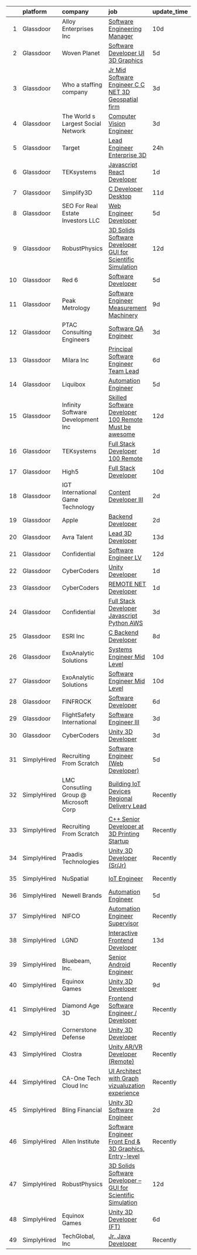 

|    | platform    | company                               | job                                                                                                                                                                                                                                                                                                                                                                                                                                                                                                                                                                                                                                                                                                                                                                                                                                                                                                                                                                                                                                                                                                                                                                                                                                                                                                                                                              | update_time   | location                        |
|---:|:------------|:--------------------------------------|:-----------------------------------------------------------------------------------------------------------------------------------------------------------------------------------------------------------------------------------------------------------------------------------------------------------------------------------------------------------------------------------------------------------------------------------------------------------------------------------------------------------------------------------------------------------------------------------------------------------------------------------------------------------------------------------------------------------------------------------------------------------------------------------------------------------------------------------------------------------------------------------------------------------------------------------------------------------------------------------------------------------------------------------------------------------------------------------------------------------------------------------------------------------------------------------------------------------------------------------------------------------------------------------------------------------------------------------------------------------------|:--------------|:--------------------------------|
|  1 | Glassdoor   | Alloy Enterprises Inc                 | [Software Engineering Manager](https://www.glassdoor.com/partner/jobListing.htm?pos=105&ao=1110586&s=58&guid=00000181a3f97ffb8463962eb7486080&src=GD_JOB_AD&t=SR&vt=w&ea=1&cs=1_2df69bab&cb=1656313446784&jobListingId=1007945010270&cpc=B5554D7A5CE70CDD&jrtk=3-0-1g6hvj016klu0801-1g6hvj01jgajf800-4a780d36d8afeb83--6NYlbfkN0B5m09FYVYGYZvl0pUi_AJ4GwYbfenCZh3mprHX8EbCT5sDLDms_qQrKDh_zMGJ0iKalCDw2-pF0zzwHE21CdBAi-KgIZcWHJP6zI2-Hyi6Mb5Hmd4v24fMJ801Lk37U2LU3BpBGcewKUKah0QjISwutQqQ_-8X4BIjd2OtgFAzizlQZ3jpLQR_PI88MrloDPXbWe9_hSeg_ztNd7D9B_jX_L4_G7WlbvT0cw51ZFnDRE3YsbDCkDs4ElEJLJ3BRxHs2k7BWDKmHnXUvue2sopns1rz2t-uVc9D_Q8LK1BEImZAj8MkQUZUE5nk0OASdxPGp_qVH3eRG_vbzGw1eyLYSrt-yzT8KV_vlvTiYS7F50eM9w7JY69e23FXWw5j-nGiXEcHnNR0jNWSYc5wn4gI1hkrhsmOP68ZLp5nHjoqdHvJ7tvTb90JdvVAkycuJAUzl9HVVNmBZa0j8zs9SlTzVA4H2KyzF9QiZzpJ9Vyp9x4_oLVFl_hBkgAZBQoM1Et-c8coczgh3evVJBzH3sj6)                                                                                                                                                                                                                                                                                                                                                                                                                                                                          | 10d           | Somerville, MA                  |
|  2 | Glassdoor   | Woven Planet                          | [Software Developer  UI 3D Graphics ](https://www.glassdoor.com/partner/jobListing.htm?pos=106&ao=1110586&s=58&guid=00000181a3f97ffb8463962eb7486080&src=GD_JOB_AD&t=SR&vt=w&cs=1_f8615219&cb=1656313446784&jobListingId=1007955687010&cpc=082A188D6FD60392&jrtk=3-0-1g6hvj016klu0801-1g6hvj01jgajf800-da7d4409d741f80d--6NYlbfkN0DSgjPPcnEdvoK3uuxfISLALE6pB1FR7YSHOr_tSg5_QCn410VK5Ds4sai37YL-FnEhUvG6znOTbphGwngXcmoHQ9ABJRffHNWhLUdiDxUSHVTiGv3ojd4-sF3sJNM4xszUsrFGYZWvmSbhozmeaC8tNB70jyALsf-Q5zHyDR-5XnYZxoTg_JSMMSyDaRGgancJLuXXfPMEcTqNXaKyZZpBlcOuqFV2109oBjPg4-yYyopCBv28B9UbFWXmM-XlqYUpdC57GDjG-jAbZAMugokB6PhpUW5FC8LNuSMeVd2ydXmkSgBGqGtQREUtRS-fLiV001v3uWtct9SCGgMahV6YDmlOuLlrIlRi2BJy-EOsiV97r2PeZ9j8FWh7kUsdg7IQ-OyduZYpDkKg64HAKqGmFLjVEAStDsYphrmY465YJBJG94oov0VxZY3DbyCiLQ1uVyChgu6eCnzc6d2PybO_Cns9ow2vT8W-oTCv1lDxsj2vv1zabI3DJcH4BlM1Pfrffc6kuXJPm_tW1yjHrwhoP74SEIx2-nSvDUwJY5cflmbU0lThHn2e9ZYjJ9ewUSC6OxiMAzcOvg%3D%3D)                                                                                                                                                                                                                                                                                                                                                                                                            | 5d            | San Francisco, CA               |
|  3 | Glassdoor   | Who    a staffing company             | [Jr Mid Software Engineer   C   C   NET    3D Geospatial firm    ](https://www.glassdoor.com/partner/jobListing.htm?pos=130&ao=1110586&s=58&guid=00000181a3f97ffb8463962eb7486080&src=GD_JOB_AD&t=SR&vt=w&ea=1&cs=1_ff0a16e3&cb=1656313446787&jobListingId=1007959211111&cpc=E773D000C9BC26FA&jrtk=3-0-1g6hvj016klu0801-1g6hvj01jgajf800-625de26a60a44a45--6NYlbfkN0D8qe4D8speIWsVRs46h0m7IsudPd75aHHMzmLGJRCPyG-QMcvsiuXB6iu7s5abUKrKUwETLck8qCCezqhv485mPt3Q_kZI7b2gH96tQV2uN75OtnfMYlmhYFTv8n2tEn5NsykXGqWCeiWEW_wBO3twwXMmLZHhwVumMEbGRRqD1ZwGQ6mbg9pdgTouKvehbLCyDTBI3Pc9GV6x1shzihMpZZmFRjvwB1kHI0_sX2-WeqlMpvasJkSkxC-gtVPbKTKCaIo_LizkpV0bDOzvC8vtB5Pt97yi5kCiXsv-XM84Y6nQ4274e0s0upueZxVnDmV7lq_N9gO5ytNjL_V9UFvHAD8gc0H7giIBmu2O_FDOTNwye7saAfqrAqP7qQAnd_pqtN78ralqiE0TxMHGIsU1w3aaSrnubosqG7c8iyJ2gf-hj9Wb40IKUtgUTSrDcZb_MRbOPBhYa7nlKyZ49f2vwRlD7AsIyA-whIaedWE-819j4cMBPyLoE4Js3bHERnYYJLmnaPP2dxKXhSwocWnw)                                                                                                                                                                                                                                                                                                                                                                                                                                      | 3d            | Herndon, VA                     |
|  4 | Glassdoor   | The World s Largest Social Network    | [Computer Vision Engineer](https://www.glassdoor.com/partner/jobListing.htm?pos=124&ao=1110586&s=58&guid=00000181a3f97ffb8463962eb7486080&src=GD_JOB_AD&t=SR&vt=w&cs=1_bdde22c8&cb=1656313446787&jobListingId=1007959309484&cpc=FF950A86FEA5DF54&jrtk=3-0-1g6hvj016klu0801-1g6hvj01jgajf800-f91bf296f22be02d--6NYlbfkN0DSgjPPcnEdvoK3uuxfISLALE6pB1FR7YSHOr_tSg5_QCn410VK5Ds4bQGcKtrI549F5xEzFGkUcaD9K33LG2vp5YybYRRlQkZ1P4u8dkaX10rPQLGq1oevwC_S4MHkFepfiL90Pvl0sLzZ_aLzz6j_ijAtK_AQUB6_ofVtv_sOAIxlj8z2CnZjh8lvYLusdr2ac1PO73m0rX1X7Jbj1f8z-XhdmZkV_z2CjrRKeSeOF3861UrQ2Z36Gu584hTIn_lGLTgZl_ZAIGBdYy0XmC3yRAnRhz7GLcZUVFb276VtuTC4cmk_CSS1DEVl1NBHRJrmAdT6CT822fVuJUymegvbBfg8T0dk5eL6ejquZLgXnOK8MygNmVUZIGKhmh4y0VDag4hmkC0ATZ6xiGolkMzce3y9C4Mn0rmyW11Sy9jwOto-kJmCH6M2Coso7S09V35vcDKzSJHoZnSFDLRrsmEqF0EkY45ZlAI3TEV9uXB_H25xfbAY21OkFFs5qVedB9dKNki341YQueUg3MUcy04mToCYjzurTBoX_vNSQW3XTPeBbei68_QJinfQZrKZXAA1Ih7NiZCEZOMl5lx-DxLK)                                                                                                                                                                                                                                                                                                                                                                                                                   | 3d            | Los Angeles, CA                 |
|  5 | Glassdoor   | Target                                | [Lead Engineer   Enterprise 3D](https://www.glassdoor.com/partner/jobListing.htm?pos=121&ao=1110586&s=58&guid=00000181a3f97ffb8463962eb7486080&src=GD_JOB_AD&t=SR&vt=w&cs=1_79c55ec3&cb=1656313446787&jobListingId=1007964833613&cpc=59DF70BB7E75A6DF&jrtk=3-0-1g6hvj016klu0801-1g6hvj01jgajf800-d7656178b7815a3d--6NYlbfkN0AgONBeCfCTVljpwzR96jFX3mtyFC--n153CYnqiKkqIbEzGownH_L0_wgVvmdp1a3NAIwn7EZNGDJ-KAvqhcUtlKKvR_-K4SkVVLtSNGBcDWqwFORwTsc_CyCTWmVw43C7u-JMq2XiFCaToEGEt2BLYwpW7nIt_YFQsJ0qlcZ5c_k5nbKctdayz_VM9gzWdFLi4d3NL0Sn_yHWZVtjWEdIOJZdS9EX2KwxxPo79vAED0XtBuRaTkUFQar8KsP0L6V_yvtjrhQ44DJbKDgExTdncErLmJNlG7x5z9NiZL_inA_6Eo2Zv6XX2U_EcMsyS6cwfnxN056Al1jR2xFQ1cbNTLk8bUkVYJOK3IAU8v4OvEYJBzjE9eqmzFg8RmKC1l9Da2fg1AR85QmkEBHE70B_oqFBfxzrZiNNZEuLAFs6A6qZonfASS0FIien2utqGHo%3D)                                                                                                                                                                                                                                                                                                                                                                                                                                                                                                                                                                | 24h           | Brooklyn Park, MN               |
|  6 | Glassdoor   | TEKsystems                            | [Javascript React Developer](https://www.glassdoor.com/partner/jobListing.htm?pos=126&ao=1110586&s=58&guid=00000181a3f97ffb8463962eb7486080&src=GD_JOB_AD&t=SR&vt=w&cs=1_91c4a79f&cb=1656313446787&jobListingId=1007963107734&cpc=B101C867B3EF2D75&jrtk=3-0-1g6hvj016klu0801-1g6hvj01jgajf800-d4d6a2fc73d6b7b6--6NYlbfkN0AuKz8EBO1xHDEL7V2YF9xF3dC_I9B9i-Zw2Jh8clPMK9BxhHDJszxSyW718EipT5My3xB9RWvC7bhWJ8uYzxfiJKHwI0ZY9ngFUtzXWasdvVM-LkEhtyWm_GGYg8i9HC7rhqtbyhCEV-8XDw4sIqknS6NoFyjls6UcWn78ONfNa_aTzMlQ6ia2rUgEjQOfxPFdWKB_2WOWskGmS1SDK5dDT2bgGHcO_BfG1MiGkcvMNI5JqoquP_4I9xcqMdXAPY3GqEyisOd8PPbjlvoWQSFzip7wM-mqqXpi-wxldBS36w3pmQkM4FjAZQPJ0ww8NXaf2kQm0gc4wDnVX5H-__1KrDTfTsmgyaSIItISIAxUU_Zc4Ygpz_hPmtcwHjCwne5usoKr7DrD1CbNfk7AQXFfo1CDyKwvC33z1VV9BkNAkE0b8HBH5jnT0qnPK4peIimziy65XAvRLXYSX3-3jnsmqXYVc_nAUy0DW-r8-Yp2q6bF_wvYKFQpByWt16Dz_0GESOOjxsf6gh7vWWNJf1H67iyCVjRLenfxJjvZwe6sayAAk8SXItlTPgv-KgVG8-3DeXA2s-Byk9PIezmu1wkjeVv6k1wPU7p52F3GVLNgpwbhusaqF8VzKyXM5f2SpL18CNyQVmm2Gi22d1EOgs4qU7ZoacmO1xWPCW80NqqxCKtR_ePkaB0P5MZaytA6ukksjXG8AN7TG7RMmuibwqv7Qf5bxsyt0uyIe6Hj_PeecJiQvujzpeK21rEIDDUzjnqYLyES2Y0JVjAJMQOW2VfcaMhrBI6kbmYmeyGVepjPFrkfvtZnjXXc_qZklWUYbtNBqIdmF6u6WJJMQyrEOJp8sdekTYtnROJbh-bW0hfji5YhrTRITLDQXhgLBtmI8rXqdBuVEpwvNhhIr69Y-3WN109ynXq4nDGaumpeNRxIykIBToi8lW03Su6GpzQTqfo1lZBNkv5pyg%3D%3D)                     | 1d            | Santa Clara, CA                 |
|  7 | Glassdoor   | Simplify3D                            | [C   Developer  Desktop ](https://www.glassdoor.com/partner/jobListing.htm?pos=103&ao=1110586&s=58&guid=00000181a3f97ffb8463962eb7486080&src=GD_JOB_AD&t=SR&vt=w&ea=1&cs=1_efc969ad&cb=1656313446783&jobListingId=1007941984698&cpc=7C8D5D6438C602C2&jrtk=3-0-1g6hvj016klu0801-1g6hvj01jgajf800-6b0c0341c0cc94a0--6NYlbfkN0AS6l-ih2KIXnejHBXZcOtrnYQHbFd0ICbFjevRruSO72K49RFFl8ZNA3VpPCvcdcfjeDJzbAUmNjPoKgGb97Donx5jrojC07JOdo1aCXNDS86-z00fgcL7cued_qmSWXtHcu3xd9it7s-heza2gea05YhEzN5ECzKacbpzmhGCJ1q_BG2zTRryERXD3KWNzlYijI2PiubcA44vPIWzx0FToQHW14RsOBGFdtrfRd02kq7px6T3VUq009_O7-ejR_pmqmXAxlg4TWef0d6OykLh3WYYztazhCxWDKxXStY3AcJNVKvZSILcXrE7pIWk1ZQziWkiJQLmFd_eWdk9CkAFPq-K35uOKJkI1BH7nC-w66YmfMBKeXzWzARNxDvVf3NFD2pOBxHi9TOH9zIbn2Eczx7s90Y_aj6y257wP32JOojT74aRehUM9_g0AR1M3wk8rAHu0XelQHSnRrhboDA9bC4uwPxNPDWbVI7qZ-0yz1SBPTzKUTBh05QOBqN5Odolxtj2pEwAGrH5uidlK0CIGuaTYWu9gHQScnIRPVZHQQ%3D%3D)                                                                                                                                                                                                                                                                                                                                                                                                                                                   | 11d           | Cincinnati, OH                  |
|  8 | Glassdoor   | SEO For Real Estate Investors LLC     | [Web Engineer Developer](https://www.glassdoor.com/partner/jobListing.htm?pos=120&ao=1110586&s=58&guid=00000181a3f97ffb8463962eb7486080&src=GD_JOB_AD&t=SR&vt=w&ea=1&cs=1_befbc517&cb=1656313446787&jobListingId=1007954277644&cpc=47CFDC01B3F81FAC&jrtk=3-0-1g6hvj016klu0801-1g6hvj01jgajf800-bd2de49b0affd3e6--6NYlbfkN0DJfnl776HxIft2MNDC1rkXQ3Z9Iau6Lmi_e5Adjz34l-U_GG9K-pzeo5vzy-H4UdLvZO03n6YEIYM_j4_PppWEz64mI_MM6u70QG_oTLCevZfDnvfsA0Km-yuaa4-i4AvderyC5MVZvdVMzRZtW6D31v-pO-0kkx1-UgT_qm9vAQ8oew2zgqpoMQt5bgzBQrZMLIAuj7LC8boqS00uka9VFJimeUaMUtSu8GWrVuBDqEyn2gLtMtjpaXz7xILyjh6ml4HAsLhQV13Pdb6tNLGgL9zeUqVMaCx_rLpwyBilPfOEQP_J7AeLpHF5H1AkOBCeD--5eR-im2C99bgj-ODvHmFUGeJUaOyAUe4fgg0vZO6KOfUHrQ-lU7oY1cSQFxI7DXH9SMjMbMSxXWXvDfkSEI71JhlEUNuf3Umo2YRgGNBpx1LIYIZ0S_9WJ-cwOVkedhPEuydE5t4UlaN1S7WBlaqmzvEWTfmuJ55brBPT2KOFZs7OulOAOVMwRoeDJJw%3D)                                                                                                                                                                                                                                                                                                                                                                                                                                                                                                  | 5d            | Remote                          |
|  9 | Glassdoor   | RobustPhysics                         | [3D Solids Software Developer   GUI for Scientific Simulation](https://www.glassdoor.com/partner/jobListing.htm?pos=101&ao=1110586&s=58&guid=00000181a3f97ffb8463962eb7486080&src=GD_JOB_AD&t=SR&vt=w&ea=1&cs=1_6bfe69f4&cb=1656313446783&jobListingId=1007939645720&cpc=7D23553584E9B7B8&jrtk=3-0-1g6hvj016klu0801-1g6hvj01jgajf800-4530b0d87336c294--6NYlbfkN0BevOZb7bgHVtZg6wneUdcunOcHKZMYh8OpNEpW_MBDmqvix-hf2npWZcwmSak8KDLAG5uOZfu3iPMwQCo5M9VWPWWBE5JsvYHARI2R-N_M6Dbc3ty3EvP3e3dRDVfsPSYK6-KxkPQbizzmtea1c8o5pZrjU-1CbQknsQJUyxUhwn_91sSBrqOv_Ac2CvY8ebOsw6q5abXuEwHS5DwUHYkNwnQpM_2uJifBI69tzMOl5BnixpMRc26TgsfjFL_CFW0CeXNDNXlwBpVc1rNDSPwFr6jjcJzjIYEehy4_HqKor-sK14shnOx7-lcYA-eo4SztLXEEtTbBd-LkIHxit81NLd-Jud9c5WcnXyHQyEyiBJ2SoSYcbVoZWDxJNl75YGk0popfqM8LtwItMKHwL4-Pv6L-sV0_GQAZnrjQksQZrb5Tv9Ga8frVaDcOvs7AcH5ZRg3YS4COsco86b_cXiVn0Iy72uAAgSwTWxrcmqQvfdGWx3LddEWpiQM7bkhsNpCGEfbUrSaD6XdVuNPEb82S3f17Lt_OR18fwm1lMuZQ2NznbW1qpKt3)                                                                                                                                                                                                                                                                                                                                                                                                          | 12d           | San Diego, CA                   |
| 10 | Glassdoor   | Red 6                                 | [Software Developer](https://www.glassdoor.com/partner/jobListing.htm?pos=114&ao=1110586&s=58&guid=00000181a3f97ffb8463962eb7486080&src=GD_JOB_AD&t=SR&vt=w&ea=1&cs=1_03f4d433&cb=1656313446786&jobListingId=1007954506966&cpc=663B5FE45D73772E&jrtk=3-0-1g6hvj016klu0801-1g6hvj01jgajf800-5c4ab0b83e9db3fd--6NYlbfkN0BKgzQyzTF1Q9mOsR1amaS-juVGLjHt5Cdom-gEF9y-xS0Vel0hhr33OUoAFojkZTzCCxyAhIwoQ3SKk3r6crmKD9iTbnHnckuIkOAw5our6bD3BudqyrmfNQD5cy0RhvJxJo-ysTYFanxeGh09IpdfdRulBhDWqkk0Jq2ImeYR9SWRM0iCMeUKtOM3fPJzZTqFdk01T52BmFGjpfNvd9Sif3A2G_k0RgrGS0nregUDFxdUHyeaKarhH46De6yt4KpUc21InTk9uVqavcNy-9EBfoThKZyW48mxTObd_lMdmNKNiYnbyZbCJw_L45-lqhzzHYDtYcCGMnIt2yrXN5OZy3IDR0bYR7cK7_40XQPGRhSTAzto9O1gAlE73dONnFN4vM3CGch_1CV7hbSKoToToPolinu5FaBtZFXjbisIbVSCHeqU2Xk4CUEQxO4v69WYyDcHOeWFpYd5uc82MRGWczmOmDaFW9DuUa3OrEssLgKDhPjdh8QPTCAZl7aesQZ9BUbtmUrs_A%3D%3D)                                                                                                                                                                                                                                                                                                                                                                                                                                                                                        | 5d            | Orlando, FL                     |
| 11 | Glassdoor   | Peak Metrology                        | [Software Engineer   Measurement Machinery](https://www.glassdoor.com/partner/jobListing.htm?pos=118&ao=1110586&s=58&guid=00000181a3f97ffb8463962eb7486080&src=GD_JOB_AD&t=SR&vt=w&ea=1&cs=1_bc02a51b&cb=1656313446786&jobListingId=1007947581800&cpc=235F38378B0CF412&jrtk=3-0-1g6hvj016klu0801-1g6hvj01jgajf800-0606613e952c9551--6NYlbfkN0DAwgduWqBP7ymGN-lTADpinz2i-23XbRAyg5ywqS-MDZOH5KRN50EgThia6JS939EiSRRskl8X2XIyh_5tzW6ErFYWsvh9n6wYL3yw6qlql_hKcg72R8D5rs79ML8DVmTJ2FdTMU3UxE6NVJYJP1xIvbjkaCLLK3DQgPl1xF21LXTiAar2EbucrbUdwIb9Baq5yZ1haaJ3WmIzUjY4AkqTXcofurpJrham0aBQAMckqbkj3Sc4CG3MJRRyCGqaxeCp4AtukZpNlx4xdqNNU19XwpWmDwRJ_yg-t10pM9b1BRwpjqLttK3D4nJPBW1omrQUizjWusJO63OLZ_NUo_Igi17pE2DH-huAYvUce4nfeLSH2IN4tmMyNo-sdKZVB3RXCHPG5vNFCB2OwYWjZdADFLFQvzSf8wsSp1VlgL-ilLog7PDTWklQJqcZKBR5ulE1ZHfj60dHM-H61fHuoiUB05qn8nqNY1gVhz8JwXx-p2T9ytRK1ijVU5g6cTvrC_aInrfNYKat6OqrK126zoEC3KCO3-DE2rQ%3D)                                                                                                                                                                                                                                                                                                                                                                                                                                               | 9d            | Remote                          |
| 12 | Glassdoor   | PTAC Consulting Engineers             | [Software QA Engineer](https://www.glassdoor.com/partner/jobListing.htm?pos=115&ao=1110586&s=58&guid=00000181a3f97ffb8463962eb7486080&src=GD_JOB_AD&t=SR&vt=w&ea=1&cs=1_4b9863aa&cb=1656313446786&jobListingId=1007958987859&cpc=275B60D2C545FCD5&jrtk=3-0-1g6hvj016klu0801-1g6hvj01jgajf800-42476a11ae8d1b9f--6NYlbfkN0CtwOkgDuej6vPfWODMxjOIyNEohQmdYMppGq8y8dOpBoPWn88MwK-m_r1X1Izw8inekcHnTPXPYlpV25zffKWfSGrcbI8ght6lUT-L2hHsiPya5HeDSbXhaCzECbTEJ95GQw4y8nMXebF1RkOXYYTi6nOXZuU34q-5hL11J5TDrAsflRE-wHz97mddun3omXo1HDtO0BAKEtDzvOuEPaIAdc_ISXw_D_ybB4eJ3Jg0odNbf_xB-_0ZkdDAWtr6kAOdV2XTal1rajwj4zLdl1tDwLLCbqHPzW0zxK8r7eYgy3WHplnrN6Mk5ymqRsxVQMBritg9LMcYVoCY3ffZMshXcFdk5i5Zk4Q9rDQhOCmNz_reVLx0UfzLPgH6BoQ5T-k0N1gMuYHJMl1hEz3Xd9tWgUaOwaT0XNOhDCLACd8ptFf0mJBnEmt9wGvUou6KUMZs7_tj05aCp_XdrGgq6MFzn17sd5lhoWHkAgN6pvbVsqqI1yMqo9pH8-yg04CkWi8%3D)                                                                                                                                                                                                                                                                                                                                                                                                                                                                                                    | 3d            | Daphne, AL                      |
| 13 | Glassdoor   | Milara Inc                            | [Principal Software Engineer  Team Lead](https://www.glassdoor.com/partner/jobListing.htm?pos=104&ao=1110586&s=58&guid=00000181a3f97ffb8463962eb7486080&src=GD_JOB_AD&t=SR&vt=w&ea=1&cs=1_ab65327c&cb=1656313446784&jobListingId=1007951310454&cpc=03303F82920170A2&jrtk=3-0-1g6hvj016klu0801-1g6hvj01jgajf800-5c3f296cffede5ca--6NYlbfkN0D1KiXQKUEjz9_udJq5dzEUlqIQwxRSPTw3uhWyhaQqNsEMsdmERdtC134tAa5DXnMbMBVrPnyuso-RA1jT0IFrEpVNikUjfdxGBoW26MAa-rHhWgxavaSPRUMcVGErwlmQWAhcYe4mX6rf_WivfXZKgkVjWvPWhJm6LxZFkJl6Y--_RERNdv-hTOjUW-cSilueeOr0HcoILtBTWzS_c3GDSH4tQzoyeABO5Lhqdal5jo5jnCdPPe57wboWXEwwHMPnF6jkSvraO_I4aA6Z3aiMNuln0HcYD-Lh_UUByoUe4HEiUumVH7weoJ6Zzh3bPCrQ3KfFw9iat9en1sAesrAQThqYMDe8xoozGPdWtIrwiwNvmaB2GZWgrxRUrbWEwLory9Mbg_SoNce4XaXEV4rYUo-DvsARvUywYbBduCS9JqHJdaxIaIK8_U3oeZU6SCTecJIP6YxWOmBeJpfez5lFk0Xm-0F33beWl317Z8irsStA1EVo8XLVVYu2tzXqrNKkweGs1t_bGqDSKf2pkLPcsrARWGWQ-6A%3D)                                                                                                                                                                                                                                                                                                                                                                                                                                                  | 6d            | Milford, MA                     |
| 14 | Glassdoor   | Liquibox                              | [Automation Engineer](https://www.glassdoor.com/partner/jobListing.htm?pos=116&ao=1110586&s=58&guid=00000181a3f97ffb8463962eb7486080&src=GD_JOB_AD&t=SR&vt=w&ea=1&cs=1_ccf6934e&cb=1656313446786&jobListingId=1007954292682&cpc=0C1A14C72F2C651E&jrtk=3-0-1g6hvj016klu0801-1g6hvj01jgajf800-ab6fa2d1cd899324--6NYlbfkN0BK9GXDcakwdiqmeo8o-2GvkYnmPkq7xevAHdeF_847qpUj5hh6_5O16COE_0ntbOUjPnSr0x1yWKqEW0mFnyWqHi2XIqKjKFaaAdH7UTkIdoKK0Sd9dYdu2mfEnkGcmBNzrqH-FnUCdDaztSPuQaaStTmWWhY9xQMYH10M_lZL7WIZ9BgraI5uVkUHsEVi29HLvvy5PLU1D8tDsxz8IJc3qFwYI9L0QgKLy_PqV6u2uz-nQE0jNnzDnuzzRdDeKQbeWHl-poKd9nmIvVmsQIp_iFXxvbx9oGhNO0177Yl3khOCtQAop4EhCWSVEXKFfQaHII58x9uScgMJ09rXPVnBzsdQJkKvLoD0Bl-2Wrdp49ok5Pck9UwHJVacHEVLRyehOyarEyzOEPdRmwYzaN4adsTqVpZK7mf35wjnPNF6cjE9UxGFBC15qnbx-zU2LJH6f6itNEPwagxM8m_oyFi2GdX5LwJYIZzsw2v4iXh7n5ttX8c1S2tl)                                                                                                                                                                                                                                                                                                                                                                                                                                                                                                                   | 5d            | Romeoville, IL                  |
| 15 | Glassdoor   | Infinity Software Development  Inc    | [Skilled Software Developer 100  Remote Must be awesome ](https://www.glassdoor.com/partner/jobListing.htm?pos=112&ao=1110586&s=58&guid=00000181a3f97ffb8463962eb7486080&src=GD_JOB_AD&t=SR&vt=w&ea=1&cs=1_5c9de785&cb=1656313446786&jobListingId=1007939755829&cpc=82B3195DA92CAF92&jrtk=3-0-1g6hvj016klu0801-1g6hvj01jgajf800-c074755a022ff3fc--6NYlbfkN0DXKDYI_yepg0NlIxbNRNpLYk6-xAUlLi5O8UrMeMQShyhu6ovo9bavZEatAIRXxfsUBrgeVPG6NVyQ7_YvnG8IIx1Sl4fVEpcpXR5Xk7I4QXHDH9Zd5q1MoT7FKRH47sEQB6_NwCxqjORkhGBVtlWHPRbAaO3WVZcJrGZ5NDco7CTAOZCRJv8c9cH_ewIRz3dQNE-7RL7zkpVKfVRDx6P-fT1eKnZg2oYJUlOj__MayqhGJUrvbLW19wxd0q_5WwlRF2Nf5tYveM-SsIaINqgaWiVbUYMdZpcdqB0dYPVdcgGSQE68en7SkdCN_3gAvHtCuaIadMS70-1h1YPKUgCylfTMCwuNNrNzmtasTrbTZB0ts-tOYArgoCLjiwjaHkHfIzsDNLaANHjF1sdESKZZfJkAc-o7TWJusJUtA5M1AnBww4TICFXMZOhYpFXifJ585ichNHNp8IiITxeLitX693qGNrySAJ5B-AI2hSl0Lfw0SXAmIx6N_JAU68P584pvKJAIBgPKd5uDKvRI82y4qvhKgXJ9XFNiUi8QonxmEw%3D%3D)                                                                                                                                                                                                                                                                                                                                                                                                                   | 12d           | Remote                          |
| 16 | Glassdoor   | TEKsystems                            | [Full Stack Developer  100  Remote ](https://www.glassdoor.com/partner/jobListing.htm?pos=129&ao=1110586&s=58&guid=00000181a3f97ffb8463962eb7486080&src=GD_JOB_AD&t=SR&vt=w&cs=1_570003c8&cb=1656313446787&jobListingId=1007963107769&cpc=B101C867B3EF2D75&jrtk=3-0-1g6hvj016klu0801-1g6hvj01jgajf800-dd2d6808522f015a--6NYlbfkN0AuKz8EBO1xHDEL7V2YF9xF3dC_I9B9i-Zw2Jh8clPMK9BxhHDJszxSyW718EipT5My3xB9RWvC7WDHU0ow0h9pRvblyax8OxUTtalMaILp5jVWkqYx7spXz-8btzutYQSmz2NWveblO8aeSWwOdjrsGXboQ5PLDlnryxKKX6yYvnVs1-XGk4ruruf-oKB3hDiQxsqck2LeagRo4PmCSWWxa0thS7k3T133SzFfk4iIpthzNxmqoX8xDiyhM0iMVqLDrag42BQLyGXvtKV--EE5XnbPZkU7hZFRRs77MoICRisJp0Vy3LACIQ6jQ1ZztsgMSKLEQsHhC15PDfTOjpFqcx7vg49z87JFWXEUMtCJmmOidAdOFPGwPSztT4BWGZwtC_fKFLOzhb3Z52M05zOwm5ETJQO_Pi5IM0IPA0W0VB5lw3hNgBAk4P8YFym6r0DCiWvmMIFIrpetsOVTwZAxBzw3UX6QRfnWLjhDz1QJkR-4GiWEciTtbauoDAka9JSHhSt2jqdRpNxzXoN_LiEE3y_0ALMQqj36gdcm4iFDNHe7Dm-DinkOylVgucLNEBgzD0JWEBje3Ze5YiXlFVM-NrEF6LXDWZIsHGGB2_m3RkUNJZxesz5WHOJhYs3UKUbAtRgcYLUaQIewcNfxz6mh-LMpS303TVxsAF2PMFQL427dBz_FQTmU05eP6Q4SWgvLE_gW0PT1U6zu7R-evW-WIaD2wT9YFmqxA2maOplBet0RFZ4_Vj9SvlkOBn3HBwFzaSaw6_rA3epADouo7jbMb4kiGBwb30qxLEM_qEXT1aW1evNEKGyufCxkXgARjmmZ4ERHG5tFLS6GTbO13b6m--HPv7q7jkArro0piaRq5wY5F_4l_uVXkNh1lvHXFzy0YeIkGqrVwwIJDBGozEqXx5MCSi4u6lhI9ZvJGpFoU0vVIHRiBuEQoPJRBPShD-ofnJIHJae-Ew%3D%3D)             | 1d            | Cupertino, CA                   |
| 17 | Glassdoor   | High5                                 | [Full Stack Developer](https://www.glassdoor.com/partner/jobListing.htm?pos=128&ao=1110586&s=58&guid=00000181a3f97ffb8463962eb7486080&src=GD_JOB_AD&t=SR&vt=w&ea=1&cs=1_713168ec&cb=1656313446787&jobListingId=1007944586870&cpc=65CC663E25211861&jrtk=3-0-1g6hvj016klu0801-1g6hvj01jgajf800-5cb29423473bd215--6NYlbfkN0AV8vU3o9nlw7wqa180ZkP3oAg17VLIhkP1SPyaIh_MQVSfWHQ_D-a5hu40yW4gQxXiptj6fUPtYofVnyp7QdBIzBP9KpZSDJy5_NrGdDWI9N5OluV9rglzJr_dhRizoIEInvfjhQJnvzbi_IHHdkb3dR4-04jBxk_PmnU1r1cKPL7plUw_5YQ3Id9r4peSPxSveRsJC-ILh0X5iYJYIaIFMb2Jym2ADRRJ8aBX0IQA0Q0UksuXb6ji7v1kUILhkP15q8w606oBlqUJwVCZJXn_piVfywNGYomNmLJTlEZA8sq8lV80DjMPgyrQ6VaBbPoqLApJMFqtOMpFzVYBycHNbnHfqleKOoSR3dR2NJbMvYC-uEQXiSVbN99IDZXe6zohgY9ehMC3GY1FhDow-hqz79UNJtXwRsvefVwpUNCGURDhtt3YyisGx0zBy-03nMAe77jCAo-wfvpi-1Tae4PQ-TQd9dzZz5_vVjJQdi5uAWKu6S8HSzYQaMY1c6Jzvcy_MNmKPh0osw%3D%3D)                                                                                                                                                                                                                                                                                                                                                                                                                                                                                      | 10d           | Remote                          |
| 18 | Glassdoor   | IGT   International Game Technology   | [Content Developer III](https://www.glassdoor.com/partner/jobListing.htm?pos=111&ao=1110586&s=58&guid=00000181a3f97ffb8463962eb7486080&src=GD_JOB_AD&t=SR&vt=w&ea=1&cs=1_bf4d4974&cb=1656313446785&jobListingId=1007962647974&cpc=FD0C804CFA90C8E1&jrtk=3-0-1g6hvj016klu0801-1g6hvj01jgajf800-8c6107e615ce4753--6NYlbfkN0C3FGiAGKMufg06vyvXEyGw-21Rz5inohOPof25eO8swrw6TWRIst41YXjqp7YQq94oWWkulc5ELdcYCsP96_tyf82kZLlNtSjNaR7vHiKx0LJ_AMEbxbHOXdLKzUPr6jnd9dq-sR0_vFAiz_bHpo_sdosXgqEjxOG12oiew8Wi-0p0vlwVoBBq_c728f0c7FuSk30hXrjau_wyi5nHXM74wagK-8D8mq7ggeKjDNz2FpjArw-NnVMIT0k7XRZL9ADnqSP-pLEMIymLaZ496gzeSX1rYtZ7popi91kSW4J3J3Fp0Yr_5Ykj_HiODOSmM5XbC60lcv2rw652QivdjuCkYyt1TrP7ItdHTJKH3xIDMCwAqeUzOzChAvMGs5cN6LTSbIFYnkEGhfnW02thQhTpLtie8ikqET8hR_9sqi77a5u_qZ8cqHu6x7njR_u-saoRKfV_jyHlK8vB2xEzMS6ShAsTzirCxcP1Qwz-aIZ0BSUkbvF_7T2DAqz59vLTQ5Bfj1WnBqfFgg%3D%3D)                                                                                                                                                                                                                                                                                                                                                                                                                                                                                     | 2d            | Missouri                        |
| 19 | Glassdoor   | Apple                                 | [Backend Developer](https://www.glassdoor.com/partner/jobListing.htm?pos=125&ao=1110586&s=58&guid=00000181a3f97ffb8463962eb7486080&src=GD_JOB_AD&t=SR&vt=w&cs=1_0dfef909&cb=1656313446787&jobListingId=1007962892009&cpc=F41FEAB56D215062&jrtk=3-0-1g6hvj016klu0801-1g6hvj01jgajf800-3b36ce59d5b05ca9--6NYlbfkN0BvKrLyj5gPmtZO9T8euul8TCxuuKNOtzRJOomxnwSEodTz2Bc-sPZlC5mDe-NOaJha11SwOjgnc0fGUF0n7H888XwLQVQJI9GxGBdJOfCczw9PP2WJs-w5cadXvBhRY3d8VFI1ivJNlp5-ZTW6wrwDCuegW_PJQ5i14VSZjrhI4bz3HApeZBqBmAoA9d6UybadFWuWeZZhLN1Jo9PpP1SRNM35o3wUGhbwteZYf0EN18-mBIrTKcfrOk_gEmiMcAkXvpoAzeS0w0LX7p2-xYYECnuumiBBJ03zB-n058sSP89XZiL_4NBE-zYK3LjQxFALgdPLsAydsKusrPldAz8P27k5rPD10mOt-OojKBgmZ1uM_FbAk3BD9qDlFi-BE7YIHxCMQw1yoQUcKUUclbO_elIlKGtWx8kAMAXKcnWNRoJEUSFXoi3hZqEr3Kdjj2XLEZCQROUC4znC1C1lZAp2k3f2q1knqT7wih3QQ4LgS3nLKUbHNep7xVtLCm10lxLdLNENgVh0vJDeuYpvbIgVaP8c9AZAEJLQeNj95ikwyYwnUE1VX4NyWnLgdZ17MaECcqciwf5gK9Vypp8q-Rb8XAvLsyNVn3ynTKSnhwOBWyZN_68qwk4flmz7JwJ-iu7_EJKRxJMhvpInwTu6ktJf-GQzTLmVnUwwT7VZzxlM9KXoX0Xvv69wmIha0S069RojXKJLImjs5w_-g0EXIqgVoZYhTBzaWq50SKDVjqOapybyuPz2yUaTs1Hrk634eqOhMcrQVSiYe9SOSYAIiGMMGXgsGXa6ID0k8uPv4hbBOduDchfcHDjFdJ1lDtQDqNQUqX-0TOZEj2A5TpCR-E8DWINwt2iu4IDHXRj792DLD0f3IwANQEj7LqiRcPgz2dTmwyRlzXjvuVXti6vcRIW9GiJKzBVuH399Su9B9r6AUOZ2sTIxhB0DbcsqDI2BbMY%3D)                                            | 2d            | San Diego, CA                   |
| 20 | Glassdoor   | Avra Talent                           | [Lead 3D Developer](https://www.glassdoor.com/partner/jobListing.htm?pos=107&ao=1110586&s=58&guid=00000181a3f97ffb8463962eb7486080&src=GD_JOB_AD&t=SR&vt=w&cs=1_d38bf314&cb=1656313446784&jobListingId=1007936324954&cpc=41F4513DE90102B9&jrtk=3-0-1g6hvj016klu0801-1g6hvj01jgajf800-d72a9d5f5b134c82--6NYlbfkN0B9-418cCXRzcGI1omC3v1wRgm_AezucpluatJafpVZg5tLBFTmiP1LYryusOQq5x7ZuY0GoirngUiOWEbF1Nj6pHNTgvggm1rQIm0zxvLYjukBIndfO8dWcdoPFkwyIEvI2gRzRtJn5geWj6iVV73J00hE-49UoS0BC89ps9URCMv2GCUQcbxfH141Ez3Jf8q8_xF9DHzhAtj9HgAiduDR0ZMzdSwm-MwZOIjc096wDJme_geqmHy3jZWZkk4_6xb47dIZsFhMVMNWaO2YDQmfTnhYAoEkBl3yUOOZh_QteHhl6ZUVJTOTdmSfPNaNP-IAsOj5f1VGikioXKoVXOKny8NvQ_OT19TyQv7BxODS8Y2js_ZJK9yqa_cGG4mtKfrEWAqfbM5KxWPvv70ZA58a2sQY0CT0502uZ5X1pKoggwOsep5kRYWz150oGSBWMXBoO3ZyVm0KKTJeHuCTpfcSiMzz7ydsy-ibrAv91Jgt5udtsRoaSopegCHGs5g8dW1K7sBGyxBE67RYe97erGicDTtqWsxO2rHXDRSSVknv1qIXkvyL2PpXcH5qOcSWRHcJy8EKgpMdJ6fvJa9OuNyYXGIeUWEdqFc%3D)                                                                                                                                                                                                                                                                                                                                                                                                            | 13d           | Remote                          |
| 21 | Glassdoor   | Confidential                          | [Software Engineer LV](https://www.glassdoor.com/partner/jobListing.htm?pos=119&ao=1110586&s=58&guid=00000181a3f97ffb8463962eb7486080&src=GD_JOB_AD&t=SR&vt=w&ea=1&cs=1_b0df924d&cb=1656313446787&jobListingId=1007939351651&cpc=DFCAFF9DFE7B86C3&jrtk=3-0-1g6hvj016klu0801-1g6hvj01jgajf800-f959bcb52cada2d9--6NYlbfkN0BF_tZk7gqx9EOCqRyLAxA1Psn4F8B2r8pllNPvPKbOdYkEBW-xvYsMC_dau5NAEUFo3k1PFt7CXaFJEaX-wAlP3UHuQ0lYcf9O8WoGe4GjJXo7sVnzouW5q0YX9QJbRCUFdpfH8coMN7a-2ZoBFRB7eCd6m4hWcDI-GlPUqu_XLxxr3zOunkNZGpQe86WOY-yl5BYc6-rkgCydgK-FVsqUkOc6GHqkT_QnNUsMSV0KBJSbO-MYmMVeFYTUIiFkcsxOZSk2ADTqCkCUKYoJRiRPHa3fE94ioAbrxH-q8Q3oPWbKUeVWSv8Hhtr5BzLL4XIIZFCKnL1wNGJAVv4P3phkcmuIWc6jBAavTQouPPk7baEYDxkzoppiv2bNfUO6uQ3Q2MtPHm6K2wNHN7dBlULAcGsOaDXBWwiOQrOj4EX3QRT3C6FtDYA_YgItrwrHcSMTVb6sppvtA06ltxExNf4prxBfuVyi3n255O2nvuFJXGt66moJs4cE53oWRWXoOpg%3D)                                                                                                                                                                                                                                                                                                                                                                                                                                                                                                    | 12d           | Las Vegas, NV                   |
| 22 | Glassdoor   | CyberCoders                           | [Unity Developer](https://www.glassdoor.com/partner/jobListing.htm?pos=122&ao=1110586&s=58&guid=00000181a3f97ffb8463962eb7486080&src=GD_JOB_AD&t=SR&vt=w&ea=1&cs=1_8797b9ca&cb=1656313446787&jobListingId=1007963160144&cpc=451933188B21919D&jrtk=3-0-1g6hvj016klu0801-1g6hvj01jgajf800-4408b361460c91ce--6NYlbfkN0CpFJQzrgRR8WqXWK1qKKEqALWJw739KlKqr2H-MSI4eoBlI4EFrmor2FYZMP3muM1_mkYUeYjcFMLzm_QKbxPLUPQ2aXgg7RvqV0UQWTtA4vY4_tmxiyaLJvnzQ3hJnRd7cKj_zoawfhRwnv7OXrYQIH6Y7tp-PzHswj2_pxPb5t4ArUyM8T8oA7VdI4TUVcbZ6_jSStXYmM1f-IBxvuuzFHRFAtNvstfIixambPd5GE8YFvMvqwFQuRXyQeTlAHzlkDRNqZOrcr24KTHIiMpyGHmHwpoE1gEMpHvKCVtbndeHfiMn0OxjuOq6y7cfHoccvxKuS2Mj2NCDcjkW5wmpeAIDEGJKz37b_sEXWn-nia57wpIddYlm7pVhGo5Zdp38BYjSuKtQmbikUxWVHJABfr9dG3EILHlkWG1lYycmYB4SVDY_MLOPm3xCRcKN9yXu4gs--aCg8r5isYGWJ4CIm7pjE0itBb6uJ8nOlxGOGAOMT6ifZ3VHFBbr7PCvmGZXCGVrbwckVL0U6PW9lJAvkIp71vqwLyktvJKGNOzD5KKIFCTnSDTQXf7ognxPpmDdhkiqHLaVzTas436XjN22867ytnjn_m_2FsMpK8wZ34vFj1G350x-XUQ8jf9aYFg0GbaoRskk0LJCn-L3sEkgCrukXPotMYH0go7985O0x8VxQhwfRhxs9jiUNMKgavjTu32TjK3DdYYOaSPkUUq44mZMu7cVRQsubUgYe6za7UK1HSGVbi_Nv5hrh11Jr_Bsoc3gvTZhh0wj4GCJKcoHp5BIa369BlqctFZjYz7o-E_oRHHY-auX9p0N1Vmq5Rrna9UScubxH1urQzqqN4uyFeE_IgcyP2A8nvqKxSZusM2g_OHIoLI9LwolibSPu9T_TntAjLY93z61jGNPL0CzsXFJYCeJxxedLAJxTbORaF6h6mg5ezVNydHGJMkrkrk_yscKLdjyaeMW-WA6LXPh2xnZP9KYkxc%3D)         | 1d            | West Palm Beach, FL             |
| 23 | Glassdoor   | CyberCoders                           | [REMOTE    NET Developer](https://www.glassdoor.com/partner/jobListing.htm?pos=127&ao=1110586&s=58&guid=00000181a3f97ffb8463962eb7486080&src=GD_JOB_AD&t=SR&vt=w&ea=1&cs=1_0135bfbb&cb=1656313446787&jobListingId=1007963159694&cpc=451933188B21919D&jrtk=3-0-1g6hvj016klu0801-1g6hvj01jgajf800-2130c08be8a7974a--6NYlbfkN0CpFJQzrgRR8WqXWK1qKKEqALWJw739KlKqr2H-MSI4eoBlI4EFrmor2FYZMP3muM25-XMOHvh1y8NXSaqH9VlOJ5gNtGdz-3dc0GyZNVYsIfjK5im_BttfKXCFJYk2don6KHUkGf6CkV3t_mq5F6aeL87Dbk0Agwa_AMRJ8UpWwfIWOcBnCTmNpEJMU9qERoqA6kZfWFDXmVraNTIsgjWornih2JN8kxiHXNoeIotNcDB6X6QaxcOQPlOTVVHBBuz1dS4umlAum-cY9oZt7ijbwugrcE59itnXdgvc6FGQB7Qc6P_OLGXiw3iGTWv0DGmxWhvNT2w586gGGqbEGm_QM1OKfO9lCEjehVBpP7RH9kheEokQBLx8-S700SZlzw3hrqtVTDNs8q_fK5l8SZIzCbQNKWyCIKFUNaL-JA-BnalFNwhm61W1YSCkTEcacpxXYcYmzZMLSexzWoZ35p2PqwazTn8upRbAtwzBXzrIvuYMqo8p81oFckW7923pSz438C1L8MqsXB6gl8y-iU5sfK9cHE3w6wX-4KovqMwsg2syMLHr3Gq-yeHDauFCTLuR6kqA_9ZBHX2m3nF3Z-LNlaa11u9-9rrct3-_0sUA_ymtjlItmhylQ8tNk7uEyBqPcIcsg7gut9wFhbgs9Q5yUEA7WsZt7tRANDUWwlJngU2HjggMdOlajPnT7sBjSsLIPoejhLKJyECc9BiWFuO2SzBH5i2rVkzFIUWAoNiiTBz-ZvGeVs9Ae_XbrB5y-tMUGZj4JXsHDGmGVnooRIypqPScR7mz5y4nyYwkwYeD5f2o7fIZgyWu1frHNbYbMAsuz32MLuhm5PBl_zsuboiqcoaXhvu321bGoEOMGYkBtypR0xGbHdgnUeGBWeyn52OCrQglsnkUDv_LEtMJKmwIEn47E_ScmPJ8q5tLNJ_qLaDW8Lt3E1ap6S0YXM0XGvm7Bwl8-BKJiUHbq0xGpqBUXp2PeeChjCA%3D) | 1d            | Mountain View, CA               |
| 24 | Glassdoor   | Confidential                          | [Full Stack Developer Javascript  Python  AWS](https://www.glassdoor.com/partner/jobListing.htm?pos=117&ao=1110586&s=58&guid=00000181a3f97ffb8463962eb7486080&src=GD_JOB_AD&t=SR&vt=w&ea=1&cs=1_51e99650&cb=1656313446786&jobListingId=1007959239057&cpc=1120CD366D53BFD9&jrtk=3-0-1g6hvj016klu0801-1g6hvj01jgajf800-41259b2b729d167f--6NYlbfkN0Bvus4QsbB3qC1FkAHU_ESy6pxkrdl6QIjHH18gTBfOFtbCoC7Icikqa56foCOlIg-ykKKNAAHvBGbm_lxcpN1fSmxPKaXmszZGOmsoR8k0ILbB3jgBJNtEAgcaBhUzjfHB_wmYHaPfcT8KHmAU0ro8YbU9qC70BAqQ0Q2g50-wf2_Ln7iTUxMvyY858NguRHcHRcXyLgotbDkjArRfyGVrM7SCYtFUd7O9Xystym2DW0xLY8P2o08edW4-cmM6yh89XUYF9Z64Uiny03jkUDkYOUKBNF9DglCMp2bn8WX-GAI_U3nS2oSKwZQF_fK2nJV64TgjvMU1VclPIwMNeAA37LM7w40qp5XuWI3LnFyNQXbWc4zHd6ndYCKqYvsCDkDo9aOK1MHnaMWQU50kqUdNrcxTfo5LFdZDVf3oM-suflDR1Df6nr3SdwPNJIrcGQC-uKBgrqLgS30vGgl3FESDRVuk6m0E_ydqTJXxHWpqzscHuz_adFV_yCgJwKRAZp4%3D)                                                                                                                                                                                                                                                                                                                                                                                                                                                                            | 3d            | Remote                          |
| 25 | Glassdoor   | ESRI  Inc                             | [C   Backend Developer](https://www.glassdoor.com/partner/jobListing.htm?pos=110&ao=1110586&s=58&guid=00000181a3f97ffb8463962eb7486080&src=GD_JOB_AD&t=SR&vt=w&cs=1_d1791b60&cb=1656313446785&jobListingId=1007948599208&cpc=AE9F6614D4EC1B58&jrtk=3-0-1g6hvj016klu0801-1g6hvj01jgajf800-6eedeb2858071aec--6NYlbfkN0B4RtO3IT3JryJ6LFsr6Dt8ocXPllQ1mo_KSjHUlnoGB7F3bWBDUynzAFwv2euFlU-fo6fI54irb1nt0UpxSAvSI3dWORHC2ZIswOMz3d8LMd9e4kZy2N_t0NvCQLqbhfkhn8CbMQIlvhthwXYdjskgJExr_w8iUgHgh6mEE5_D0KcF-wB8NrJEWe2_dh4sMks3Qsj7F3pfSY8qCSBAOPeyWASq4O9iKYQJEnYDMNoyOv7f_0gdra8yXIUr6CjuEjqlHwl1Px4B8DB8-tbCrlZelOTISLxguNFcrRoWfECPrLjhMSofbqSQ3OnPybsnGQU5U-abC5scqamhjU7vINMcWv3u9T9pEZsZKpuHSZXbuNROYpIeDaYL9l7QTpbiSQUTw0PNfQARFGu-D_4iQ8XghGJTBVIkAZmB_ovmQJr_3ioSXfy6zuCEDGbncbIXYC2yRISzCWbWOMDYyOlrQPzqR2P8GjIZglQpwUeZqzQKw4sK1OuOaXXw2VW7rzbFD_PzqbMizxNEbpNYjLTyVg32vec43AwtELG4NDMp-5017XT6AtRglH73qhrnrMZxL25qxa9LNjP9LeyBfxmRTzPFf8U-NosHgUk31ME0AYFvJ0RQHx-awmprEbqkhW_q5mxA9vd1dNQmXXqOwGwwLn8HRu-5eZ9zoEwsCNWnVtv5rY8h1fLqGtMWUOCPQg5KaT79j4FR9bfhuRtxHJU5m6G_l1l--8TKFpcX0H0ZbrovpRQjtpOcZ6pOxS5qRTSWDd5qIMlmlcFT0KsLq3yuF6jZPdteKM2N_ky4xofdyRpkQCbHMqjgKY9a)                                                                                                                                                                                      | 8d            | Redlands, CA                    |
| 26 | Glassdoor   | ExoAnalytic Solutions                 | [Systems Engineer  Mid  Level ](https://www.glassdoor.com/partner/jobListing.htm?pos=102&ao=1110586&s=58&guid=00000181a3f97ffb8463962eb7486080&src=GD_JOB_AD&t=SR&vt=w&ea=1&cs=1_2411cb4f&cb=1656313446783&jobListingId=1007945511777&cpc=1965E8169568561A&jrtk=3-0-1g6hvj016klu0801-1g6hvj01jgajf800-7a7e148e56503cea--6NYlbfkN0Azr2ievZW4enxiOTulu5H8gfi8xPg_tvMZL16RGT5tQdqrjLdjMJNN_p4AaxGGQRk7OH4kEqBRklAqUC26IZCP6qf5AxDZqt0WPHh1dvQ2_S3MCD4cwi_3fSKmK0rgqHCHtecz8lPvUYtUTQEh39RskPEcOff8DZ6MDyivgfKNGOONXmWRKzoihgrxWfy2UEt0-8IB-dVtvyKXVQ-3WKA7UDZfdMpknN8r2Z0I8RF5Njjs9D2KPyelU6LHPVZbTE11CzCu5Ew8E5Xvt7dg1-VULulul0aY7V-IjRAGwvygJ0hPBNQPWoJOXUPhz3jqyKkr6LW_ftW5RRCcGltBRWJ-k8Vg3iEqBtfPFMhQmlA1SHguFYtGBvGoEtblS-peMKw1k1qI4G-AxqOckUYMXVCBkhSxA36w1HjdgAha3qIzYK_7DJeFJOWp6P9msZ2rg8aCZGr8-Pk3oqPw8RYOC_Yx52hnJfl1JMyo0vzomL5M93EpkOR5uTxbfx3fUr3TBFXXEtbcZpmLRluuxtIhAm26pEcZDLGxa_c%3D)                                                                                                                                                                                                                                                                                                                                                                                                                                                           | 10d           | Colorado Springs, CO            |
| 27 | Glassdoor   | ExoAnalytic Solutions                 | [Software Engineer  Mid Level ](https://www.glassdoor.com/partner/jobListing.htm?pos=108&ao=1110586&s=58&guid=00000181a3f97ffb8463962eb7486080&src=GD_JOB_AD&t=SR&vt=w&ea=1&cs=1_076a43a6&cb=1656313446785&jobListingId=1007945514745&cpc=AD83F33F617EC596&jrtk=3-0-1g6hvj016klu0801-1g6hvj01jgajf800-508624cb568f845a--6NYlbfkN0Azr2ievZW4enxiOTulu5H8gfi8xPg_tvMZL16RGT5tQdqrjLdjMJNNoRplZszuOtBaNb1rDMgemXP0YAxbIRZkSFCJ1m-X8iHs8v_XgYlIhuONWImTl_34D_HmlvenGZJbPK_bUh3z0WfQi3OvEpRgr4wnjXiC2Mg2DvrM2VZNAbM8F6FFFxzXnaZw9pSUiwcCXwYlGSetq6aSUhoiBd60dUl94Fo0tCWnr_DRStUgAakcgkcgE4CdbC9dVZ6OMf7kK2V0DS6om2bmvQsJpPidH0sfWN4e0jbQhEGnPj0qYMUtgKtbgAr0GSkT-sPRCWrhNQeRmPB_u8x9hj9j1WTmMYz-7PA2gZkfsBh9D3KWDKT1Fy_XfmcN-0RZ9s08U22uRQGx_hdwcMU43d3qZKnw03j2Lw1jUch_NIbPYXTblvrKlKxHsmtN8uUqBAcWBOJoINHU4HuIljFc0AWXqMu7hG_bHoM9M7DKR0VMFKcNf1LxqdLy7iTRtNiQxbo8_LT0PZfZGAMzdK8Ef5jZ578D)                                                                                                                                                                                                                                                                                                                                                                                                                                                                         | 10d           | Colorado Springs, CO            |
| 28 | Glassdoor   | FINFROCK                              | [Software Developer](https://www.glassdoor.com/partner/jobListing.htm?pos=109&ao=1110586&s=58&guid=00000181a3f97ffb8463962eb7486080&src=GD_JOB_AD&t=SR&vt=w&ea=1&cs=1_a2575c9e&cb=1656313446785&jobListingId=1007952016530&cpc=B05B6D422C45E27E&jrtk=3-0-1g6hvj016klu0801-1g6hvj01jgajf800-ee4d573acd9a88a8--6NYlbfkN0C3s6SQssVyjM0TBjXC5cY90NsFTu6k7iXDnyh6Xjam_Xi16b1zYIiAexvnUjw5UU5RDi56t7-bqs_amIVvl218YWkQjOFwr-CuYRKl1Yc-4Gb46vJZqtsuOP-21dVtZbPMRzj-9vGTG7Q1BpIqmG8-P6USM6pM6GIZqpYdkCtYGUhTnHu-7kB5JqKM19sUGfDhS_yYvHyW1RymZjOxVT_mn8BXZZzosfbup6_H43QHWIk_ggDNRn-LPx7r45JEreknjPoXQB2R-fchkaRKVpQYESTbiY4GeBLWmAgByiBnlRntnmCorgzdsnH1e-IH99JINUkxRev0No-Q9gp8K0cGwWKDU4AkguxVHO4SRGRNWjMVu77bOfKC-1bxU4PGX_THh70kJ46jVEQkKVT5X8EH-a2qSoIikDiHAB4lgXVP-A-huGoXjqpYmzgbKZouD7hX-wEGJYAEMZtUePJ1wuH6uRjK4yC5w79MpoAs_Aj4EornZc_t0M-G0B2XTGwqkk8%3D)                                                                                                                                                                                                                                                                                                                                                                                                                                                                                                      | 6d            | Apopka, FL                      |
| 29 | Glassdoor   | FlightSafety International            | [Software Engineer III](https://www.glassdoor.com/partner/jobListing.htm?pos=123&ao=1110586&s=58&guid=00000181a3f97ffb8463962eb7486080&src=GD_JOB_AD&t=SR&vt=w&ea=1&cs=1_0b5223b3&cb=1656313446787&jobListingId=1007959011154&cpc=8CDBB1EC89CF7160&jrtk=3-0-1g6hvj016klu0801-1g6hvj01jgajf800-cc177168c082a036--6NYlbfkN0CA6LYYM7q5OojXvFQg2aeEdxeZdf7FHrJpGRQcqW562tAkBJDvpBtRugzOLzipjvAmqggnJz5gZBk1aF9rO43r4nFniQjbs_spM14W9qGIfAeNPNUrUKRPMptGYZfJIZ7_Su1wejbpgOfmjeAAY5oTJ1J_OYDAovikUpe8MXRt30Xu_wTf96iaanRr-nV4ZeFuiEmnn3QPgTdc3ZWnZcHhnDEip9KTBl8BnEEcNTkWUbW7_lFIz2oPhdE2GPSLOouRL_c4dReIOduusrd1ixrwaztqyXbyFlV2Wq3FH6GL_MCB83WjPyj1kRRt38DdAb78AuOtY8VhWvYhNsMEah8L7Pxn8BVl3l95a7J-3ZyQXUrV7vzu74a5J0CUZ8K4hX_8G6xrkFw5byn5S3d2Tpj1symSWvEJa8cZzb5FTkvkf3xtjtqvpfmul80VVwbNa1EPTaM0LH4UVs5j3iktoqFcmkGqdJ1deVwjuSzqwBxPH72cD3FUtN9XzF8i9UBZpdxRni3q0PpHKSuSDADYuxFK2bjS5hb0BFI%3D)                                                                                                                                                                                                                                                                                                                                                                                                                                                                   | 3d            | Broken Arrow, OK                |
| 30 | Glassdoor   | CyberCoders                           | [Unity 3D Developer](https://www.glassdoor.com/partner/jobListing.htm?pos=113&ao=1110586&s=58&guid=00000181a3f97ffb8463962eb7486080&src=GD_JOB_AD&t=SR&vt=w&ea=1&cs=1_d091b2e7&cb=1656313446786&jobListingId=1007959230076&cpc=C4A69CCDBB3B9599&jrtk=3-0-1g6hvj016klu0801-1g6hvj01jgajf800-588a140c4e69d900--6NYlbfkN0CpFJQzrgRR8WqXWK1qKKEqALWJw739KlKqr2H-MSI4eoBlI4EFrmor2FYZMP3muM2m1MpOtS5yrw54Kaytxr1p2kCWzdpdXhkKYWEtKScfNd6WBXliIZJuRnkigNXIcO7iGTOwHAyS6uWRZSH5HWeFXN45EN2BQxr2sNC8pwWBwTy-iAjFS405nJDHF41CcoZ8ph6zfYFbwP46k0LHdWuF4CErMqnpcwlDGfgTgWDUBX7WVkAVF8VgUeUJPwFVnshnI9f3aHWmzOeNa7PHMz2yOmwfkOpOFo56Wxc74MN1gknQyEo03opvBjdAEQ4eLNyz3gAv6LsY-aAvPDeR00wwtTOnzixSgBIxE657p3qe1jN_JtxuaKB3akKhbfxpS1PMQeRnc1dYlho9XzwmDHJqgfZN2Vcx2UROiawt8mWVy7B44NM9j9-dmHjQVi2bTWQRFS5Aer4vfx0gkKeCetSg8Bk5tBTNnuS-aW6nvQ_qajPCP9muwvBQOKi1JmVw4M7GEDCo-zVfm4kZ_gDCjuK69iyz2ZtJLpmPpyxxrcqHUpxpS91UXeBI9EtZeQQHr9ZrQuC2yHXoFIC7kJW5Em-38odep6eDiTJ2FqFtvUqQLw_mCqvkbDOn8Z9vj7yBKXNwUhI0oNWP0BE_e9tJmUeNaSyzvAKXrLftCvTRuBbqv2_n2-R8fK4lUqCr4-FMYWafrieByDBrutjyfGLTlpVvZoIRyCPeYkqfEPSQLweXVy62cC3cTDBeRdzJjrQ26nXYaZprKnnf7sWm5VMTuL1VMHDD86jHfDFL-e-DUQFHLaXxYtZJs5HFsbWZYMPZzNIu0VI2kSlD39EVZVaGUqdwxHKc9aaQhTNqtIh-c3YeF_5GV6hbbgTVeEECH7vvv5_Tdh8MoVyW35DR7iIGWmwn_yjyt-bv8JiXvtg3mokC57nYnWazaw6oQvFjiVPw_QFcXzC1Lu1oBGx-Cum6qntfJgCTRQeWh3E%3D)      | 3d            | San Jose, CA                    |
| 31 | SimplyHired | Recruiting From Scratch               | [Software Engineer (Web Developer)](https://www.simplyhired.com/job/MCo0cMEyyx3lEnyUxz84hJh32227cNs5fdGUDIw7RDVhv7JpoIkREA?q=3d+developer)                                                                                                                                                                                                                                                                                                                                                                                                                                                                                                                                                                                                                                                                                                                                                                                                                                                                                                                                                                                                                                                                                                                                                                                                                       | 5d            | Santa Barbara, CA +84 locations |
| 32 | SimplyHired | LMC Consutling Group @ Microsoft Corp | [Building IoT Devices Regional Delivery Lead](https://www.simplyhired.com/job/gw5sD_8o3MJleXLHPcl6a5XsRHrkxuLAMm4JkvDivSatlisSRQLeLg?q=3d+developer)                                                                                                                                                                                                                                                                                                                                                                                                                                                                                                                                                                                                                                                                                                                                                                                                                                                                                                                                                                                                                                                                                                                                                                                                             | Recently      | Remote                          |
| 33 | SimplyHired | Recruiting From Scratch               | [C++ Senior Developer at 3D Printing Startup](https://www.simplyhired.com/job/8EVDalU200qhvwC8ZZnpEOCQmAdUrV74iENWL4FvPZXazuHyLkKH2g?q=3d+developer)                                                                                                                                                                                                                                                                                                                                                                                                                                                                                                                                                                                                                                                                                                                                                                                                                                                                                                                                                                                                                                                                                                                                                                                                             | Recently      | Santa Barbara, CA +28 locations |
| 34 | SimplyHired | Praadis Technologies                  | [Unity 3D Developer (Sr/Jr)](https://www.simplyhired.com/job/31hotB1dwgPWYBaitSQQZU9riUutiqrBqEYaldY05gk1bCzps8fI9g?q=3d+developer)                                                                                                                                                                                                                                                                                                                                                                                                                                                                                                                                                                                                                                                                                                                                                                                                                                                                                                                                                                                                                                                                                                                                                                                                                              | Recently      | Princeton, NJ                   |
| 35 | SimplyHired | NuSpatial                             | [IoT Engineer](https://www.simplyhired.com/job/DHuBPj5p58Jt6pBDCCU4xAFTrYvkWao-YutlA-SjtkfUNixsBhKB6A?q=3d+developer)                                                                                                                                                                                                                                                                                                                                                                                                                                                                                                                                                                                                                                                                                                                                                                                                                                                                                                                                                                                                                                                                                                                                                                                                                                            | Recently      | Huntsville, AL                  |
| 36 | SimplyHired | Newell Brands                         | [Automation Engineer](https://www.simplyhired.com/job/HX4JcH_640bk94_zWkR4EZ6aKlP-vFm8ex8Or4Gjl0MbUebIV4ov0A?q=3d+developer)                                                                                                                                                                                                                                                                                                                                                                                                                                                                                                                                                                                                                                                                                                                                                                                                                                                                                                                                                                                                                                                                                                                                                                                                                                     | 5d            | Fishers, IN                     |
| 37 | SimplyHired | NIFCO                                 | [Automation Engineer Supervisor](https://www.simplyhired.com/job/Xy6kAsX7CaD8IfwSONRfqrHK2TUbRA3ljz4kAYXh9inAKd5YjkNYnQ?q=3d+developer)                                                                                                                                                                                                                                                                                                                                                                                                                                                                                                                                                                                                                                                                                                                                                                                                                                                                                                                                                                                                                                                                                                                                                                                                                          | Recently      | Shelbyville, KY                 |
| 38 | SimplyHired | LGND                                  | [Interactive Frontend Developer](https://www.simplyhired.com/job/QBScIrkfLz29iHNX9Wd50j4WS5fum6LpGGgXWt5srH03CbHwPcTfwg?q=3d+developer)                                                                                                                                                                                                                                                                                                                                                                                                                                                                                                                                                                                                                                                                                                                                                                                                                                                                                                                                                                                                                                                                                                                                                                                                                          | 13d           | Remote                          |
| 39 | SimplyHired | Bluebeam, Inc.                        | [Senior Android Engineer](https://www.simplyhired.com/job/xJChIcymtiVXNZSc3ZQoZRxicUdBbX9jXXPtViLjv85lewCbbeqinQ?q=3d+developer)                                                                                                                                                                                                                                                                                                                                                                                                                                                                                                                                                                                                                                                                                                                                                                                                                                                                                                                                                                                                                                                                                                                                                                                                                                 | Recently      | Dallas, TX                      |
| 40 | SimplyHired | Equinox Games                         | [Unity 3D Developer](https://www.simplyhired.com/job/0qTZljLdc2GPkLXmDZVQAaAKyV5Aafuhe4rZdz29lOQUlvpj-qcmOA?q=3d+developer)                                                                                                                                                                                                                                                                                                                                                                                                                                                                                                                                                                                                                                                                                                                                                                                                                                                                                                                                                                                                                                                                                                                                                                                                                                      | 9d            | Remote                          |
| 41 | SimplyHired | Diamond Age 3D                        | [Frontend Software Engineer / Developer](https://www.simplyhired.com/job/nu9pttY_qFG--KhCaHfDw7M63fZJug98iRmEahAMpGHmCVQVSO5K2A?q=3d+developer)                                                                                                                                                                                                                                                                                                                                                                                                                                                                                                                                                                                                                                                                                                                                                                                                                                                                                                                                                                                                                                                                                                                                                                                                                  | Recently      | Phoenix, AZ                     |
| 42 | SimplyHired | Cornerstone Defense                   | [Unity 3D Developer](https://www.simplyhired.com/job/yn68nF0Ig6nbfbIiY8Bdcy88hBVPOlI992z5eTrHfNkGC7uWjCU_iQ?q=3d+developer)                                                                                                                                                                                                                                                                                                                                                                                                                                                                                                                                                                                                                                                                                                                                                                                                                                                                                                                                                                                                                                                                                                                                                                                                                                      | Recently      | Salt Lake City, UT              |
| 43 | SimplyHired | Clostra                               | [Unity AR/VR Developer (Remote)](https://www.simplyhired.com/job/Z1VKUCQBOT3Ts7GmKbQNA3IybBKS6Sth5WXSkNoNgd8tAb_Jg26Wpg?q=3d+developer)                                                                                                                                                                                                                                                                                                                                                                                                                                                                                                                                                                                                                                                                                                                                                                                                                                                                                                                                                                                                                                                                                                                                                                                                                          | Recently      | Remote                          |
| 44 | SimplyHired | CA-One Tech Cloud Inc                 | [UI Architect with Graph vizualuzation experience](https://www.simplyhired.com/job/2MuK_2oyB6HJFd5Qs52P4rZ-CmwA0FZ5TEQKGStBYOzt6zSl2xW0HA?q=3d+developer)                                                                                                                                                                                                                                                                                                                                                                                                                                                                                                                                                                                                                                                                                                                                                                                                                                                                                                                                                                                                                                                                                                                                                                                                        | Recently      | Sunnyvale, CA                   |
| 45 | SimplyHired | Bling Financial                       | [Unity 3D Software Engineer](https://www.simplyhired.com/job/rnh22HCDCvwMWqYM169xMugbTjJ-Qok-zDcWdd6DH7XJBfYjb89KIQ?q=3d+developer)                                                                                                                                                                                                                                                                                                                                                                                                                                                                                                                                                                                                                                                                                                                                                                                                                                                                                                                                                                                                                                                                                                                                                                                                                              | 2d            | Costa Mesa, CA                  |
| 46 | SimplyHired | Allen Institute                       | [Software Engineer Front End & 3D Graphics, Entry-level](https://www.simplyhired.com/job/ZabHtlUuQwZ8kX33pccTWeCMOJW8WepUYbkk171UNxnM4hHN-60m_Q?q=3d+developer)                                                                                                                                                                                                                                                                                                                                                                                                                                                                                                                                                                                                                                                                                                                                                                                                                                                                                                                                                                                                                                                                                                                                                                                                  | Recently      | Seattle, WA                     |
| 47 | SimplyHired | RobustPhysics                         | [3D Solids Software Developer – GUI for Scientific Simulation](https://www.simplyhired.com/job/_v8LDXhO1mH4smSjB6bDeiGJDrkavisQ9NuWVXcR6XUVydRhGPz7Ug?q=3d+developer)                                                                                                                                                                                                                                                                                                                                                                                                                                                                                                                                                                                                                                                                                                                                                                                                                                                                                                                                                                                                                                                                                                                                                                                            | 12d           | San Diego, CA                   |
| 48 | SimplyHired | Equinox Games                         | [Unity 3D Developer (FT)](https://www.simplyhired.com/job/JakK-c17B1Qg_qz9QLUB-7W76-Z0qqgtjF7T_hxcRBd_J2VKYgyHKA?q=3d+developer)                                                                                                                                                                                                                                                                                                                                                                                                                                                                                                                                                                                                                                                                                                                                                                                                                                                                                                                                                                                                                                                                                                                                                                                                                                 | 6d            | Remote                          |
| 49 | SimplyHired | TechGlobal, Inc                       | [Jr. Java Developer](https://www.simplyhired.com/job/XELoux0hgqw5lze3Ji0HDTRiSu5crNQG0Y2hokWAsCDY9hZ6l1wolQ?q=3d+developer)                                                                                                                                                                                                                                                                                                                                                                                                                                                                                                                                                                                                                                                                                                                                                                                                                                                                                                                                                                                                                                                                                                                                                                                                                                      | Recently      | Silver Spring, MD               |